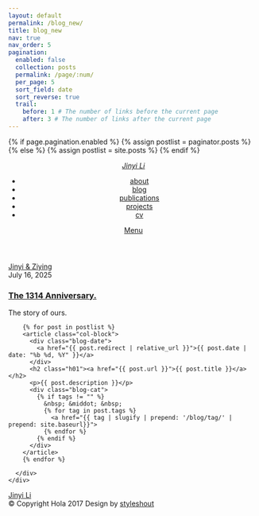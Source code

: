```yaml
---
layout: default
permalink: /blog_new/
title: blog_new
nav: true
nav_order: 5
pagination:
  enabled: false
  collection: posts
  permalink: /page/:num/
  per_page: 5
  sort_field: date
  sort_reverse: true
  trail:
    before: 1 # The number of links before the current page
    after: 3 # The number of links after the current page
---
```


<!DOCTYPE html>
<html class="no-js" lang="en">
<head>
  <meta charset="utf-8">
  <title>Rendezvous</title>
  <meta name="description" content="">
  <meta name="author" content="">
  <meta name="viewport" content="width=device-width, initial-scale=1">

  <link rel="stylesheet" href="{{ 'assets/css/css_hola10/base.css' | relative_url }}">
  <link rel="stylesheet" href="{{ 'assets/css/css_hola10/vendor.css' | relative_url }}">
  <link rel="stylesheet" href="{{ 'assets/css/css_hola10/main.css' | relative_url }}">

  <script src="{{ 'assets/js/js_hola10/modernizr.js' | relative_url }}"></script>
  <script src="{{ 'assets/js/js_hola10/pace.min.js' | relative_url }}"></script>
</head>

{% if page.pagination.enabled %}
  {% assign postlist = paginator.posts %}
{% else %}
  {% assign postlist = site.posts %}
{% endif %}

<body id="top">

<header class="s-header">
  <div class="header-logo">
    <a class="site-logo" href="https://jinyi.li"><em>Jinyi Li</em></a>
  </div>
  <nav class="header-nav-wrap">
    <ul class="header-nav">
      <li><a href="https://jinyi.li" title="about">about</a></li>
      <li class="current"><a href="https://jinyi.li/blog/" title="blog">blog</a></li>
      <li><a href="https://jinyi.li/publications/" title="publications">publications</a></li>
      <li><a href="https://jinyi.li/projects/" title="projects">projects</a></li>
      <li><a href="https://jinyi.li/cv/" title="cv">cv</a></li>
    </ul>
  </nav>
  <a class="header-menu-toggle" href="#0"><span>Menu</span></a>
</header>

<section class="page-header page-hero" style="background-image:url(https://jinyi.li/assets/teaching/8.jpg)">
  <div class="row page-header__content">
    <article class="col-full">
      <div class="page-header__info">
        <div class="page-header__cat">
          <a href="https://jinyi.li/ziying/">Jinyi & Ziying</a>
        </div>
        <div class="page-header__date">
          July 16, 2025
        </div>
      </div>
      <h1 class="page-header__title">
        <a href="https://jinyi.li/ziying/2025-07-17-1314/">The 1314 Anniversary.</a>
      </h1>
      <p>The story of ours.</p>
    </article>
  </div>
</section>

<section class="blog-content-wrap">
  <div class="row blog-content">
    <div class="col-full">
      <div class="blog-list block-1-2 block-tab-full">

        {% for post in postlist %}
        <article class="col-block">
          <div class="blog-date">
            <a href="{{ post.redirect | relative_url }}">{{ post.date | date: "%b %d, %Y" }}</a>
          </div>
          <h2 class="h01"><a href="{{ post.url }}">{{ post.title }}</a></h2>
          <p>{{ post.description }}</p>
          <div class="blog-cat">
            {% if tags != "" %}
              &nbsp; &middot; &nbsp;
              {% for tag in post.tags %}
                <a href="{{ tag | slugify | prepend: '/blog/tag/' | prepend: site.baseurl}}">
              {% endfor %}
            {% endif %}
          </div>
        </article>
        {% endfor %}

      </div>
    </div>
  </div>
</section>

<footer>
  <div class="row">
    <div class="col-full">
      <div class="footer-logo">
        <a class="footer-site-logo" href="https://jinyi.li">Jinyi Li</a>
      </div>
    </div>
  </div>
  <div class="row footer-bottom">
    <div class="col-twelve">
      <div class="copyright">
        <span>© Copyright Hola 2017</span>
        <span>Design by <a href="https://www.styleshout.com/">styleshout</a></span>
      </div>
      <div class="go-top">
        <a class="smoothscroll" title="Back to Top" href="#top"><i class="im im-arrow-up" aria-hidden="true"></i></a>
      </div>
    </div>
  </div>
</footer>

<script src="{{ 'assets/js/js_hola10/jquery-3.2.1.min.js' | relative_url }}"></script>
<script src="{{ 'assets/js/js_hola10/plugins.js' | relative_url }}"></script>
<script src="{{ 'assets/js/js_hola10/main.js' | relative_url }}"></script>
</body>
</html>
